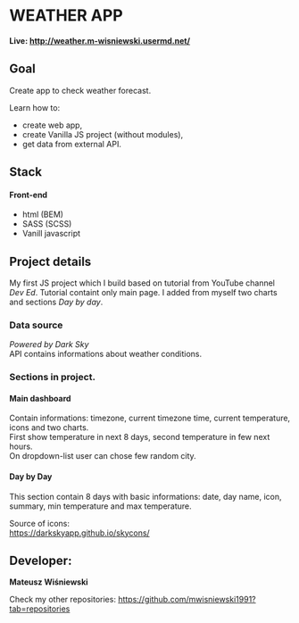 # WEATHER APP
#### Live: http://weather.m-wisniewski.usermd.net/

## Goal
Create app to check weather forecast.

Learn how to:
- create web app,
- create Vanilla JS project (without modules),
- get data from external API.

## Stack
#### Front-end
- html (BEM)
- SASS (SCSS)
- Vanill javascript

## Project details
My first JS project which I build based on tutorial from YouTube channel *Dev Ed*. Tutorial containt only main page. I added from myself two charts and sections *Day by day*.

### Data source
*Powered by Dark Sky*\
API contains informations about weather conditions. 

### Sections in project.
#### Main dashboard
Contain informations: timezone, current timezone time, current temperature, icons and two charts.\
First show temperature in next 8 days, second temperature in few next hours.\
On dropdown-list user can chose few random city.

#### Day by Day
This section contain 8 days with basic informations: date, day name, icon, summary, min temperature and max temperature.

Source of icons:\
https://darkskyapp.github.io/skycons/


## Developer:
**Mateusz Wiśniewski**

Check my other repositories:
https://github.com/mwisniewski1991?tab=repositories